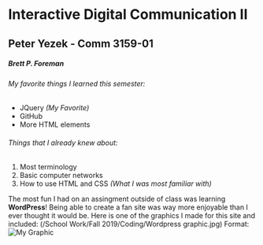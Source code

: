 # Interactive Digital Communication II </h1>

## Peter Yezek - Comm 3159-01 </h2>

##### Brett P. Foreman </h5>

###### My favorite things I learned this semester: </h6>
* JQuery *(My Favorite)*
* GitHub
* More HTML elements
###### Things that I already knew about: </h6>
1. Most terminology
2. Basic computer networks
3. How to use HTML and CSS *(What I was most familiar with)*

The most fun I had on an assingment outside of class was learning **WordPress**!
Being able to create a fan site was way more enjoyable than I ever thought it would be. Here is one of the graphics I made for this site and included: 
(/School Work/Fall 2019/Coding/Wordpress graphic.jpg)
Format: ![My Graphic](url)


